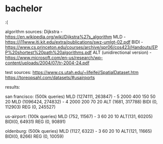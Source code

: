# bachelor
:(

algorithm sources:
Dijkstra - https://en.wikipedia.org/wiki/Dijkstra%27s_algorithm
MLD - https://i11www.iti.kit.edu/extra/publications/swz-umlgt-02.pdf
BIDI - https://www.cs.princeton.edu/courses/archive/spr06/cos423/Handouts/EPP%20shortest%20path%20algorithms.pdf
ALT (unidirectional version) - https://www.microsoft.com/en-us/research/wp-content/uploads/2004/07/tr-2004-24.pdf

test sources:
https://www.cs.utah.edu/~lifeifei/SpatialDataset.htm
https://toreopsahl.com/datasets/#usairports

results:

san francisco: (500k queries)
MLD (1274111, 263847) - 5 2000 400 150 50 20
MLD (1096424, 274832) - 4 2000 200 70 20
ALT (1681, 317788)
BIDI (0, 112903)
REG (0, 245527)

us-airport: (100k queries)
MLD (752, 11567) - 3 60 20 10
ALT(131, 60205)
BIDI(0, 64931)
REG (0, 90891)

oldenburg: (500k queries)
MLD (1127, 6322) - 3 60 20 10
ALT(121, 11665)
BIDI(0, 8266)
REG (0, 10059)
